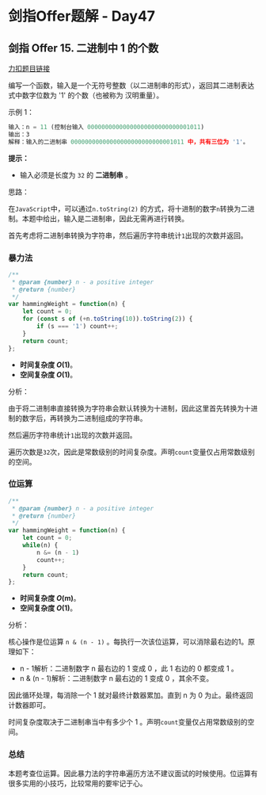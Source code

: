 # **剑指Offer题解 - Day47**

## 剑指 Offer 15. 二进制中 1 的个数

[力扣题目链接](https://leetcode-cn.com/leetbook/read/illustration-of-algorithm/5vk1l3/)

编写一个函数，输入是一个无符号整数（以二进制串的形式），返回其二进制表达式中数字位数为 '1' 的个数（也被称为 汉明重量）。

示例 1：

```jsx
输入：n = 11 (控制台输入 00000000000000000000000000001011)
输出：3
解释：输入的二进制串 00000000000000000000000000001011 中，共有三位为 '1'。
```

**提示：**

- 输入必须是长度为 `32` 的 **二进制串** 。

思路：

在`JavaScript`中，可以通过`n.toString(2)` 的方式，将十进制的数字`n`转换为二进制。本题中给出，输入是二进制串，因此无需再进行转换。

首先考虑将二进制串转换为字符串，然后遍历字符串统计`1`出现的次数并返回。

### 暴力法

```jsx
/**
 * @param {number} n - a positive integer
 * @return {number}
 */
var hammingWeight = function(n) {
    let count = 0;
    for (const s of (+n.toString(10)).toString(2)) {
        if (s === '1') count++;
    }
    return count;
};
```

- **时间复杂度 *O*(1)**。
- **空间复杂度 *O*(1)**。

分析：

由于将二进制串直接转换为字符串会默认转换为十进制，因此这里首先转换为十进制的数字后，再转换为二进制组成的字符串。

然后遍历字符串统计`1`出现的次数并返回。

遍历次数是`32`次，因此是常数级别的时间复杂度。声明`count`变量仅占用常数级别的空间。

### 位运算

```jsx
/**
 * @param {number} n - a positive integer
 * @return {number}
 */
var hammingWeight = function(n) {
    let count = 0;
    while(n) {
        n &= (n - 1)
        count++;
    }
    return count;
};
```

- **时间复杂度 *O*(m)**。
- **空间复杂度 *O*(1)**。

分析：

核心操作是位运算 `n & (n - 1)` 。每执行一次该位运算，可以消除最右边的1。原理如下：

- n - 1解析：二进制数字 n 最右边的 1 变成 0 ，此 1 右边的 0 都变成 1 。
- n & (n - 1)解析：二进制数字 n 最右边的 1 变成 0 ，其余不变。

因此循环处理，每消除一个 1 就对最终计数器累加。直到 n 为 0 为止。最终返回计数器即可。

时间复杂度取决于二进制串当中有多少个 1 。声明`count`变量仅占用常数级别的空间。

### 总结

本题考查位运算。因此暴力法的字符串遍历方法不建议面试的时候使用。位运算有很多实用的小技巧，比较常用的要牢记于心。
